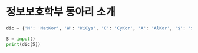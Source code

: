 # 정보보호학부 동아리 소개

```python
dic = {'M': 'MatKor', 'W': 'WiCys', 'C': 'CyKor', 'A': 'AlKor', '$': '$clear'}

S = input()
print(dic[S])
```
